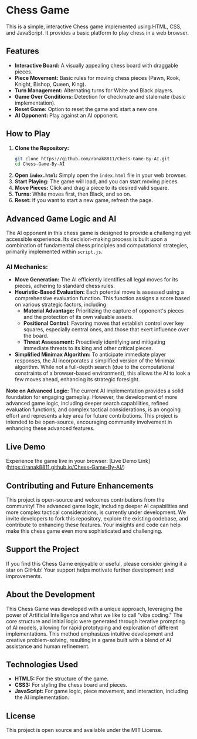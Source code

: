 # Chess Game

This is a simple, interactive Chess game implemented using HTML, CSS, and JavaScript. It provides a basic platform to play chess in a web browser.

## Features

- **Interactive Board:** A visually appealing chess board with draggable pieces.
- **Piece Movement:** Basic rules for moving chess pieces (Pawn, Rook, Knight, Bishop, Queen, King).
- **Turn Management:** Alternating turns for White and Black players.
- **Game Over Conditions:** Detection for checkmate and stalemate (basic implementation).
- **Reset Game:** Option to reset the game and start a new one.
- **AI Opponent:** Play against an AI opponent.

## How to Play

1.  **Clone the Repository:**
    ```bash
    git clone https://github.com/ranak8811/Chess-Game-By-AI.git
    cd Chess-Game-By-AI
    ```
2.  **Open `index.html`:** Simply open the `index.html` file in your web browser.
3.  **Start Playing:** The game will load, and you can start moving pieces.
4.  **Move Pieces:** Click and drag a piece to its desired valid square.
5.  **Turns:** White moves first, then Black, and so on.
6.  **Reset:** If you want to start a new game, refresh the page.

## Advanced Game Logic and AI

The AI opponent in this chess game is designed to provide a challenging yet accessible experience. Its decision-making process is built upon a combination of fundamental chess principles and computational strategies, primarily implemented within `script.js`.

### AI Mechanics:

- **Move Generation:** The AI efficiently identifies all legal moves for its pieces, adhering to standard chess rules.
- **Heuristic-Based Evaluation:** Each potential move is assessed using a comprehensive evaluation function. This function assigns a score based on various strategic factors, including:
  - **Material Advantage:** Prioritizing the capture of opponent's pieces and the protection of its own valuable assets.
  - **Positional Control:** Favoring moves that establish control over key squares, especially central ones, and those that exert influence over the board.
  - **Threat Assessment:** Proactively identifying and mitigating immediate threats to its king and other critical pieces.
- **Simplified Minimax Algorithm:** To anticipate immediate player responses, the AI incorporates a simplified version of the Minimax algorithm. While not a full-depth search (due to the computational constraints of a browser-based environment), this allows the AI to look a few moves ahead, enhancing its strategic foresight.

**Note on Advanced Logic:** The current AI implementation provides a solid foundation for engaging gameplay. However, the development of more advanced game logic, including deeper search capabilities, refined evaluation functions, and complex tactical considerations, is an ongoing effort and represents a key area for future contributions. This project is intended to be open-source, encouraging community involvement in enhancing these advanced features.

## Live Demo

Experience the game live in your browser: [Live Demo Link] (https://ranak8811.github.io/Chess-Game-By-AI/)

## Contributing and Future Enhancements

This project is open-source and welcomes contributions from the community! The advanced game logic, including deeper AI capabilities and more complex tactical considerations, is currently under development. We invite developers to fork this repository, explore the existing codebase, and contribute to enhancing these features. Your insights and code can help make this chess game even more sophisticated and challenging.

## Support the Project

If you find this Chess Game enjoyable or useful, please consider giving it a star on GitHub! Your support helps motivate further development and improvements.

## About the Development

This Chess Game was developed with a unique approach, leveraging the power of Artificial Intelligence and what we like to call "vibe coding." The core structure and initial logic were generated through iterative prompting of AI models, allowing for rapid prototyping and exploration of different implementations. This method emphasizes intuitive development and creative problem-solving, resulting in a game built with a blend of AI assistance and human refinement.

## Technologies Used

- **HTML5:** For the structure of the game.
- **CSS3:** For styling the chess board and pieces.
- **JavaScript:** For game logic, piece movement, and interaction, including the AI implementation.

## License

This project is open source and available under the MIT License.
